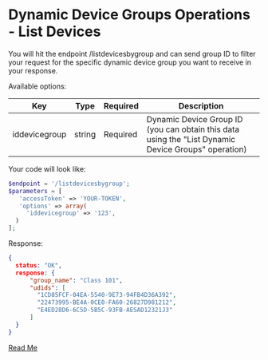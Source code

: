 
# Dynamic Device Groups Operations - List Devices

You will hit the endpoint /listdevicesbygroup and can send group ID to filter your request for the specific dynamic device group you want to receive in your response.

Available options:

Key | Type | Required | Description
|-|-|-|-|
iddevicegroup | string | Required | Dynamic Device Group ID (you can obtain this data using the "List Dynamic Device Groups" operation)

Your code will look like:

```php
$endpoint = '/listdevicesbygroup';
$parameters = [
   'accessToken' => 'YOUR-TOKEN',
   'options' => array(
     'iddevicegroup' => '123',
  )
];
```

Response:

```json
{
  status: "OK",
  response: {
      "group_name": "Class 101",
      "udids": [
        "1CD85FCF-04EA-5540-9E73-94FB4D36A392",
        "22473995-BE4A-0CE0-FA60-26827D981212",
        "E4ED28D6-6C5D-5B5C-93FB-AESAD12321J3"
      ]
  }
}
```

[Read Me](readme.md)
